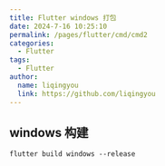 ```yaml
---
title: Flutter windows 打包
date: 2024-7-16 10:25:10
permalink: /pages/flutter/cmd/cmd2
categories:
  - Flutter
tags:
  - Flutter
author:
  name: liqingyou
  link: https://github.com/liqingyou
---
```


## windows 构建

``` 
flutter build windows --release
```